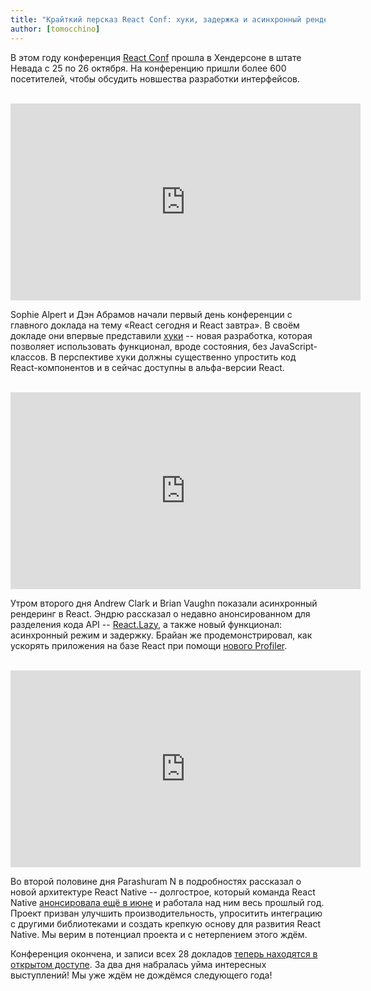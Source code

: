 ```yaml
---
title: "Крайткий персказ React Conf: хуки, задержка и асинхронный рендеринг"
author: [tomocchino]
---
```


В этом году конференция [React Conf](https://conf.reactjs.org/) прошла в Хендерсоне в штате Невада с 25 по 26 октября. На конференцию пришли более 600 посетителей, чтобы обсудить новшества разработки интерфейсов.

<!-- This year’s [React Conf](https://conf.reactjs.org/) took place on October 25 and 26 in Henderson, Nevada, where more than 600 attendees gathered to discuss the latest in UI engineering. -->

<br>

<iframe width="560" height="315" src="https://www.youtube.com/embed/V-QO-KO90iQ" frameborder="0" allow="accelerometer; autoplay; encrypted-media; gyroscope; picture-in-picture" allowfullscreen></iframe>

Sophie Alpert и Дэн Абрамов начали первый день конференции с главного доклада на тему «React сегодня и React завтра». В своём докладе они впервые представили [хуки](/docs/hooks-intro.html) -- новая разработка, которая позволяет использовать функционал, вроде состояния, без JavaScript-классов. В перспективе хуки должны существенно упростить код React-компонентов и в сейчас доступны в альфа-версии React.

<!-- Sophie Alpert and Dan Abramov kicked off Day 1 with their keynote, React Today and Tomorrow. In the talk, they introduced [Hooks](/docs/hooks-intro.html), which are a new proposal that adds the ability to access features such as state without writing a JavaScript class. Hooks promise to dramatically simplify the code required for React components and are currently available in a React alpha release. -->

<br>

<iframe width="560" height="315" src="https://www.youtube.com/embed/ByBPyMBTzM0" frameborder="0" allow="accelerometer; autoplay; encrypted-media; gyroscope; picture-in-picture" allowfullscreen></iframe>

Утром второго дня Andrew Clark и Brian Vaughn показали асинхронный рендеринг в React. Эндрю рассказал о недавно анонсированном для разделения кода API -- [React.Lazy](/blog/2018/10/23/react-v-16-6.html), а также новый функционал: асинхронный режим и задержку. Брайан же продемонстрировал, как ускорять приложения на базе React при помощи [нового Profiler](/blog/2018/09/10/introducing-the-react-profiler.html).

<!-- On the morning of Day 2, Andrew Clark and Brian Vaughn presented Concurrent Rendering in React. Andrew covered the recently announced [React.lazy API for code splitting](/blog/2018/10/23/react-v-16-6.html) and previewed two upcoming features: concurrent mode and Suspense. Brian demonstrated how to use [React’s new profiler](/blog/2018/09/10/introducing-the-react-profiler.html) tooling to make apps built in React run faster. -->

<br>

<iframe width="560" height="315" src="https://www.youtube.com/embed/UcqRXTriUVI" frameborder="0" allow="accelerometer; autoplay; encrypted-media; gyroscope; picture-in-picture" allowfullscreen></iframe>

Во второй половине дня Parashuram N в подробностях рассказал о новой архитектуре React Native -- долгострое, который команда React Native [анонсировала ещё в июне](https://facebook.github.io/react-native/blog/2018/06/14/state-of-react-native-2018) и работала над ним весь прошлый год. Проект призван улучшить производительность, упроситить интеграцию с другими библиотеками и создать крепкую основу для развития React Native. Мы верим в потенциал проекта и с нетерпением этого ждём.

<!-- In the afternoon, Parashuram N spoke in detail about React Native’s New Architecture, a long-term project that the React Native team has been working on over the past year and [announced in June](https://facebook.github.io/react-native/blog/2018/06/14/state-of-react-native-2018). We’re really excited about the potential of this project to improve performance, simplify interoperability with other libraries, and set a strong foundation for the future of React Native. -->

Конференция окончена, и записи всех 28 докладов [теперь находятся в открытом доступе](https://www.youtube.com/playlist?list=PLPxbbTqCLbGE5AihOSExAa4wUM-P42EIJ). За два дня набралась уйма интересных выступлений! Мы уже ждём не дождёмся следующего года!

<!-- Now that the conference is over, all 28 conference talks are [available to stream online](https://www.youtube.com/playlist?list=PLPxbbTqCLbGE5AihOSExAa4wUM-P42EIJ). There are tons of great ones from both days. We can’t wait until next year! -->
